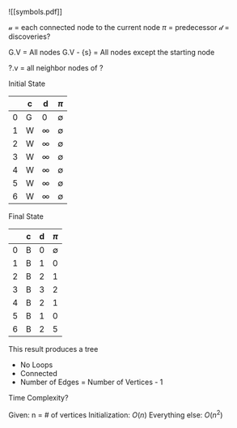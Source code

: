 ![[symbols.pdf]]

$\mathcal{u}$ = each connected node to the current node
$\pi$ = predecessor
$\mathcal{d}$ = discoveries?

G.V = All nodes
G.V - {s} = All nodes except the starting node

?.v = all neighbor nodes of ?

Initial State

|     | c   | d        | $\pi$       |
| --- | --- | -------- | ----------- |
| 0   | G   | 0        | $\emptyset$ |
| 1   | W   | $\infty$ | $\emptyset$ |
| 2   | W   | $\infty$ | $\emptyset$ |
| 3   | W   | $\infty$ | $\emptyset$ |
| 4   | W   | $\infty$ | $\emptyset$ |
| 5   | W   | $\infty$ | $\emptyset$ |
| 6   | W   | $\infty$ | $\emptyset$ |           |

Final State

|     | c   | d   | $\pi$       |
| --- | --- | --- | ----------- |
| 0   | B   | 0   | $\emptyset$ |
| 1   | B   | 1   | 0           |
| 2   | B   | 2   | 1           |
| 3   | B   | 3   | 2           |
| 4   | B   | 2   | 1           |
| 5   | B   | 1   | 0           |
| 6   | B   | 2   | 5            |

This result produces a tree

- No Loops
- Connected
- Number of Edges = Number of Vertices - 1 

Time Complexity?

Given: n = # of vertices
Initialization: $O(n)$
Everything else: $O(n^2)$ 


